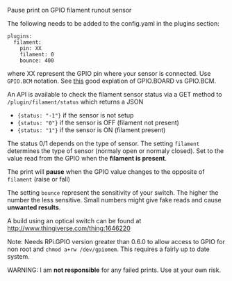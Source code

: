 Pause print on GPIO filament runout sensor

The following needs to be added to the config.yaml in the plugins section:

```
plugins:
  filament:
    pin: XX
	filament: 0
    bounce: 400	
```
where XX represent the GPIO pin where your sensor is connected. Use `GPIO.BCM` notation. See [this](http://raspberrypi.stackexchange.com/questions/12966/what-is-the-difference-between-board-and-bcm-for-gpio-pin-numbering) good explation of GPIO.BOARD vs GPIO.BCM.


An API is available to check the filament sensor status via a GET method to `/plugin/filament/status` which returns a JSON

- `{status: "-1"}` if the sensor is not setup
- `{status: "0"}` if the sensor is OFF (filament not present)
- `{status: "1"}` if the sensor is ON (filament present)

The status 0/1 depends on the type of sensor. The setting `filament` determines the type of sensor (normaly open or normaly closed). Set to the value read from the GPIO when the **filament is present**.

The print will **pause** when the GPIO value changes to the opposite of `filament` (raise or fall) 

The setting `bounce` represent the sensitivity of your switch. The higher the number the less sensitive. Small numbers might give fake reads and cause **unwanted results**.

A build using an optical switch can be found at http://www.thingiverse.com/thing:1646220

Note: Needs RPi.GPIO version greater than 0.6.0 to allow access to GPIO for non root and `chmod a+rw /dev/gpiomem`.
This requires a fairly up to date system.


WARNING: I am **not responsible** for any failed prints. Use at your own risk. 